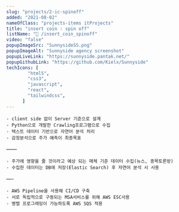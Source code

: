 ```yaml
---
slug: "projects/2-ic-spinoff"
added: "2021-08-02"
nameOfClass: "projects-items itProjects"
title: "insert coin : spin off"
listName: "📱 /insert_coin_spinoff"
video: "false"
popupImageSrc: "SunnysideSS.png"
popupImageAlt: "Sunnyside agency screenshot"
popupLiveLink: "https://sunnyside.pantak.net/"
popupGithubLink: "https://github.com/Kielx/Sunnyside"
techIcons: [
        "html5",
        "css3",
        "javascript",
        "react",
        "tailwindcss",
      ]
---
```


    - client side 없이 Server 기준으로 설계
    - Python으로 개발한 Crawling프로그램으로 수집 
    - 텍스트 데이터 기반으로 자연어 분석 처리
    - 감정분석으로 주가 예측이 최종목표
——
 

    - 주가에 영향을 줄 것이라고 예상 되는 매체 기준 데이터 수집(뉴스, 종목토론방)
    - 수집한 데이터는 DB에 저장(Elastic Search) 후 자연어 분석 시 사용
—-

    - AWS Pipeline을 사용해 CI/CD 구축 
    - 서로 독립적으로 구동되는 MSA서비스를 위해 AWS ESC사용 
    - 병렬 프로그래밍이 가능하도록 AWS SQS 적용 
    
